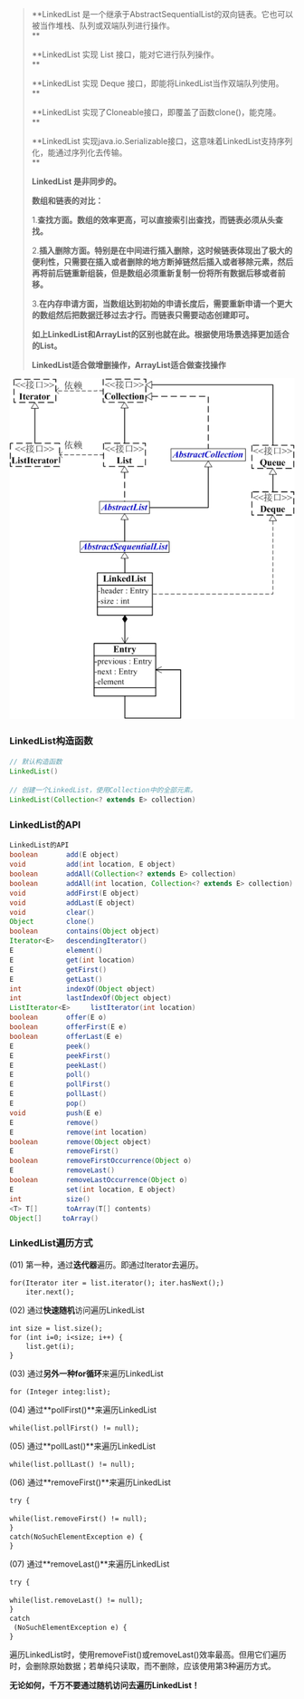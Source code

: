 > **LinkedList 是一个继承于AbstractSequentialList的双向链表。它也可以被当作堆栈、队列或双端队列进行操作。    
> **
>
> **LinkedList 实现 List 接口，能对它进行队列操作。    
> **
>
> **LinkedList 实现 Deque 接口，即能将LinkedList当作双端队列使用。    
> **
>
> **LinkedList 实现了Cloneable接口，即覆盖了函数clone\(\)，能克隆。    
> **
>
> **LinkedList 实现java.io.Serializable接口，这意味着LinkedList支持序列化，能通过序列化去传输。    
> **
>
> **LinkedList 是非同步的。**
>
> **数组和链表的对比：**
>
> 1.**查找方面。数组的效率更高，可以直接索引出查找，而链表必须从头查找。**
>
> 2.**插入删除方面。特别是在中间进行插入删除，这时候链表体现出了极大的便利性，只需要在插入或者删除的地方断掉链然后插入或者移除元素，然后再将前后链重新组装，但是数组必须重新复制一份将所有数据后移或者前移。**
>
> 3.**在内存申请方面，当数组达到初始的申请长度后，需要重新申请一个更大的数组然后把数据迁移过去才行。而链表只需要动态创建即可。**
>
> **如上LinkedList和ArrayList的区别也就在此。根据使用场景选择更加适合的List。**
>
> **LinkedList适合做增删操作，ArrayList适合做查找操作**

![](/assets/LinkedList与Collection关系.png)

### **LinkedList构造函数**

```java
// 默认构造函数
LinkedList()

// 创建一个LinkedList，使用Collection中的全部元素。
LinkedList(Collection<? extends E> collection)
```

### LinkedList的API

```java
LinkedList的API
boolean       add(E object)
void          add(int location, E object)
boolean       addAll(Collection<? extends E> collection)
boolean       addAll(int location, Collection<? extends E> collection)
void          addFirst(E object)
void          addLast(E object)
void          clear()
Object        clone()
boolean       contains(Object object)
Iterator<E>   descendingIterator()
E             element()
E             get(int location)
E             getFirst()
E             getLast()
int           indexOf(Object object)
int           lastIndexOf(Object object)
ListIterator<E>     listIterator(int location)
boolean       offer(E o)
boolean       offerFirst(E e)
boolean       offerLast(E e)
E             peek()
E             peekFirst()
E             peekLast()
E             poll()
E             pollFirst()
E             pollLast()
E             pop()
void          push(E e)
E             remove()
E             remove(int location)
boolean       remove(Object object)
E             removeFirst()
boolean       removeFirstOccurrence(Object o)
E             removeLast()
boolean       removeLastOccurrence(Object o)
E             set(int location, E object)
int           size()
<T> T[]       toArray(T[] contents)
Object[]     toArray()
```

### **LinkedList遍历方式**

\(01\) 第一种，通过**迭代器**遍历。即通过Iterator去遍历。

```
for(Iterator iter = list.iterator(); iter.hasNext();)
    iter.next();
```

\(02\) 通过**快速随机**访问遍历LinkedList

```
int size = list.size();
for (int i=0; i<size; i++) {
    list.get(i);        
}
```

\(03\) 通过**另外一种for循环**来遍历LinkedList

```
for (Integer integ:list);
```

\(04\) 通过**pollFirst\(\)**来遍历LinkedList

```
while(list.pollFirst() != null);
```

\(05\) 通过**pollLast\(\)**来遍历LinkedList

```
while(list.pollLast() != null);
```

\(06\) 通过**removeFirst\(\)**来遍历LinkedList

```
try {

while(list.removeFirst() != null);
} 
catch(NoSuchElementException e) {
}
```

\(07\) 通过**removeLast\(\)**来遍历LinkedList

```
try {

while(list.removeLast() != null);
} 
catch
 (NoSuchElementException e) {
}
```

遍历LinkedList时，使用removeFist\(\)或removeLast\(\)效率最高。但用它们遍历时，会删除原始数据；若单纯只读取，而不删除，应该使用第3种遍历方式。

**无论如何，千万不要通过随机访问去遍历LinkedList！**

